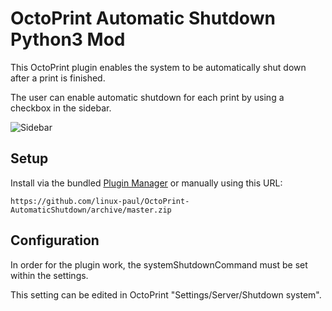 # OctoPrint Automatic Shutdown Python3 Mod

This OctoPrint plugin enables the system to be automatically shut down after a print is finished.

The user can enable automatic shutdown for each print by using a checkbox in the sidebar.

![Sidebar](http://i.imgur.com/e79FxXv.png)

## Setup

Install via the bundled [Plugin Manager](https://github.com/foosel/OctoPrint/wiki/Plugin:-Plugin-Manager)
or manually using this URL:

    https://github.com/linux-paul/OctoPrint-AutomaticShutdown/archive/master.zip

## Configuration

In order for the plugin work, the systemShutdownCommand must be set within the settings.

This setting can be edited in OctoPrint "Settings/Server/Shutdown system".
